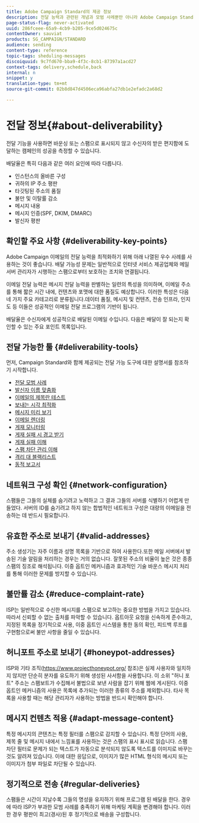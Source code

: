 ```yaml
---
title: Adobe Campaign Standard의 제공 정보
description: 전달 능력과 관련된 개념과 모범 사례뿐만 아니라 Adobe Campaign Standard에서 게재 전송을 최적화하기 위해 제공하는 도구에 대해 알아봅니다.
page-status-flag: never-activated
uuid: 286fceee-65a9-4cb9-b205-9ce5d024675c
contentOwner: sauviat
products: SG_CAMPAIGN/STANDARD
audience: sending
content-type: reference
topic-tags: sheduling-messages
discoiquuid: 9c7fd670-bba9-4f3c-8cb1-87397a1acd27
context-tags: delivery,schedule,back
internal: n
snippet: y
translation-type: tm+mt
source-git-commit: 02b8d847d4506eca96abfa27db1e2efadc2a68d2

---
```



# 전달 정보{#about-deliverability}

전달 기능을 사용하면 바운싱 또는 스팸으로 표시되지 않고 수신자의 받은 편지함에 도달하는 캠페인의 성공을 측정할 수 있습니다.

배달율은 특히 다음과 같은 여러 요인에 따라 다릅니다.

* 인스턴스의 올바른 구성
* 귀하의 IP 주소 평판
* 타깃팅된 주소의 품질
* 불만 및 이탈률 감소
* 메시지 내용
* 메시지 인증(SPF, DKIM, DMARC)
* 발신자 평판

## 확인할 주요 사항 {#deliverability-key-points}

Adobe Campaign 이메일의 전달 능력을 최적화하기 위해 아래 나열된 우수 사례를 사용하는 것이 좋습니다. 배달 가능성 문제는 일반적으로 인터넷 서비스 제공업체와 메일 서버 관리자가 시행하는 스팸으로부터 보호하는 조치와 연결됩니다.

이메일 전달 능력은 메시지 전달 능력을 판별하는 일련의 특성을 의미하며, 이메일 주소를 통해 짧은 시간 내에, 컨텐츠와 포맷에 대한 품질도 예상합니다. 이러한 특성은 다음 네 가지 주요 카테고리로 분류됩니다.데이터 품질, 메시지 및 컨텐츠, 전송 인프라, 인지도 등 이들은 성공적인 이메일 전달 프로그램의 기반이 됩니다.

배달율은 수신자에게 성공적으로 배달된 이메일 수입니다.
다음은 배달이 잘 되는지 확인할 수 있는 주요 포인트 목록입니다.

## 전달 가능한 툴 {#deliverability-tools}

먼저, Campaign Standard와 함께 제공되는 전달 가능 도구에 대한 설명서를 참조하기 시작합니다.
* [전달 모범 사례](https://helpx.adobe.com/campaign/kb/delivery-best-practices.html)
* [발신자 이름 맞춤화](../../designing/using/personalization.md#personalizing-the-sender)
* [이메일의 제목란 테스트](../../sending/using/testing-subject-line-email.md)
* [보내는 시각 최적화](../../sending/using/optimizing-the-sending-time.md)
* [메시지 미리 보기](../../sending/using/previewing-messages.md)
* [이메일 렌더링](../../sending/using/email-rendering.md)
* [게재 모니터링](../../sending/using/monitoring-a-delivery.md)
* [게재 실패 시 경고 받기](../../sending/using/receiving-alerts-when-failures-happen.md)
* [게재 실패 이해](../../sending/using/understanding-delivery-failures.md)
* [스팸 차단 관리 이해](../../sending/using/understanding-quarantine-management.md)
* [격리 대 블랙리스트](../../sending/using/understanding-quarantine-management.md#quarantine-vs-blacklisting)
* [동적 보고서](../../reporting/using/about-dynamic-reports.md)

## 네트워크 구성 확인 {#network-configuration}

스팸들은 그들의 실체를 숨기려고 노력하고 그 결과 그들의 서버를 식별하기 어렵게 만들었다. 서버의 ID를 숨기려고 하지 않는 합법적인 네트워크 구성은 대량의 이메일을 전송하는 데 반드시 필요합니다.

## 유효한 주소로 보내기 {#valid-addresses}

주소 생성기는 자주 이름과 성명 목록을 기반으로 하여 사용한다.또한 메일 서버에서 발송된 기술 알림을 처리하는 경우는 거의 없습니다. 잘못된 주소의 비율이 높은 것은 종종 스팸의 징조로 해석됩니다. 이중 옵트인 메커니즘과 효과적인 기술 바운스 메시지 처리를 통해 이러한 문제를 방지할 수 있습니다.

## 불만률 감소 {#reduce-complaint-rate}

ISP는 일반적으로 수신한 메시지를 스팸으로 보고하는 중요한 방법을 가지고 있습니다. 따라서 신뢰할 수 없는 출처를 파악할 수 있습니다. 옵트아웃 요청을 신속하게 준수하고, 지정된 목록을 정기적으로 사용, 이중 옵트인 시스템을 통한 동의 확인, 피드백 루프를 구현함으로써 불만 사항을 줄일 수 있습니다.

## 허니포트 주소로 보내기 {#honeypot-addresses}

ISP와 기타 조직(https://www.projecthoneypot.org/ 참조)은 실제 사용자와 일치하지 않지만 단순히 분자를 유도하기 위해 생성된 사서함을 사용합니다. 이 소위 &quot;허니 포트&quot; 주소는 스팸보트가 수집해서 불법으로 보낸 사람을 잡기 위해 웹에 게시된다. 이중 옵트인 메커니즘의 사용은 목록에 추가되는 이러한 종류의 주소를 제외합니다. 타사 목록을 사용할 때는 해당 관리자가 사용하는 방법을 반드시 확인해야 합니다.

## 메시지 컨텐츠 적용 {#adapt-message-content}

특정 메시지의 콘텐츠는 특정 필터를 스팸으로 감지할 수 있습니다. 특정 단어의 사용, 제목 줄 및 메시지 내에서 느낌표를 사용하는 것은 스팸의 표시 표시로 읽습니다. 스팸 차단 필터로 문제가 되는 텍스트가 자동으로 분석되지 않도록 텍스트를 이미지로 바꾸는 것도 알려져 있습니다. 이에 대한 응답으로, 이미지가 많은 HTML 형식의 메시지 또는 이미지가 첨부 파일로 차단될 수 있습니다.

## 정기적으로 전송 {#regular-deliveries}

스팸들은 시간이 지날수록 그들의 명성을 유지하기 위해 프로그램 된 배달을 한다. 경우에 따라 ISP가 부과한 모범 사례를 충족하기 위해 마케팅 계획을 변경해야 합니다. 이러한 경우 평판이 최고(경사)된 후 정기적으로 배송을 구성합니다.
